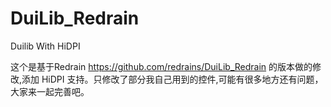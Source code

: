 # DuiLib_Redrain
Duilib  With HiDPI

这个是基于Redrain   https://github.com/redrains/DuiLib_Redrain 的版本做的修改,添加 HiDPI 支持。只修改了部分我自己用到的控件,可能有很多地方还有问题，大家来一起完善吧。
